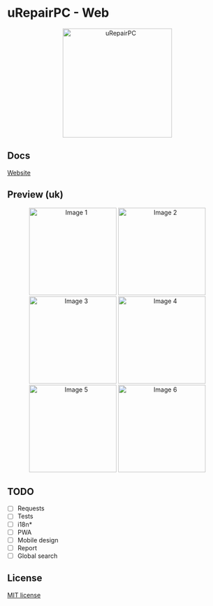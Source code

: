 # uRepairPC - Web

<p align="center">
    <img width="250" src="https://raw.githubusercontent.com/uRepairPC/web/master/src/images/icon.png" alt="uRepairPC">
</p>

## Docs
[Website](https://urepairpc.github.io/docs/)

## Preview (uk)
<p align="center">
    <img alt="Image 1" height="200" src="https://raw.githubusercontent.com/uRepairPC/web/master/demo/images/1.png" />
    <img alt="Image 2" height="200" src="https://raw.githubusercontent.com/uRepairPC/web/master/demo/images/2.png" />
    <img alt="Image 3" height="200" src="https://raw.githubusercontent.com/uRepairPC/web/master/demo/images/3.png" />
    <img alt="Image 4" height="200" src="https://raw.githubusercontent.com/uRepairPC/web/master/demo/images/4.png" />
    <img alt="Image 5" height="200" src="https://raw.githubusercontent.com/uRepairPC/web/master/demo/images/5.png" />
    <img alt="Image 6" height="200" src="https://raw.githubusercontent.com/uRepairPC/web/master/demo/images/6.png" />
</p>

## TODO
- [ ] Requests
- [ ] Tests
- [ ] i18n*
- [ ] PWA
- [ ] Mobile design
- [ ] Report
- [ ] Global search

## License
[MIT license](https://opensource.org/licenses/MIT)
